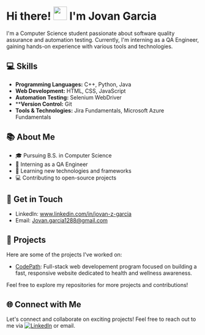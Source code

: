 <!-- Replace the placeholders with your actual information -->

# Hi there! <img src="https://github.com/TheDudeThatCode/TheDudeThatCode/blob/master/Assets/Hi.gif" width="35" /> I'm Jovan Garcia

I'm a Computer Science student passionate about software quality assurance and automation testing. Currently, I'm interning as a QA Engineer, gaining hands-on experience with various tools and technologies.

## 💻 Skills

- **Programming Languages:** C++, Python, Java
- **Web Development:** HTML, CSS, JavaScript
- **Automation Testing:** Selenium WebDriver
- ****Version Control:** Git
- **Tools & Technologies:** Jira Fundamentals, Microsoft Azure Fundamentals

## 📚 About Me

- 🎓 Pursuing B.S. in Computer Science 
- 💼 Interning as a QA Engineer
- 🌱 Learning new technologies and frameworks
- 💻 Contributing to open-source projects

## 📧 Get in Touch

- LinkedIn: www.linkedin.com/in/jovan-z-garcia
- Email: Jovan.garcia1288@gmail.com

## 🚀 Projects

Here are some of the projects I've worked on:

- [CodePath](https://826c10f3-c27f-4843-9df2-ea833c795d9a-00-2lois0qru9u4r.picard.replit.dev/): Full-stack web developement program focused on building a fast, responsive website dedicated to health and wellness awareness. 

Feel free to explore my repositories for more projects and contributions!

## 🌐 Connect with Me

Let's connect and collaborate on exciting projects! Feel free to reach out to me via <a href="https://www.linkedin.com/in/jovan-z-garcia" target="_blank"><img alt="LinkedIn" src="https://img.shields.io/badge/linkedin-%230077B5.svg?&style=for-the-badge&logo=linkedin&logoColor=white" /></a> or email.

<!-- Add any additional sections or content as needed -->

